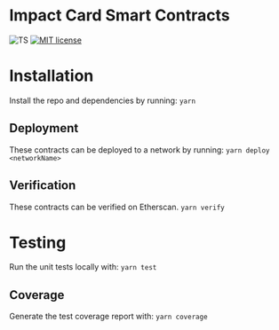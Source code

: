 # Impact Card Smart Contracts

![TS](https://badgen.net/badge/-/TypeScript?icon=typescript&label&labelColor=blue&color=555555)
[![MIT license](https://img.shields.io/badge/License-MIT-blue.svg)](http://perso.crans.org/besson/LICENSE.html)

# Installation

Install the repo and dependencies by running:
`yarn`

## Deployment

These contracts can be deployed to a network by running:
`yarn deploy <networkName>`

## Verification

These contracts can be verified on Etherscan.
`yarn verify`

# Testing

Run the unit tests locally with:
`yarn test`

## Coverage

Generate the test coverage report with:
`yarn coverage`
